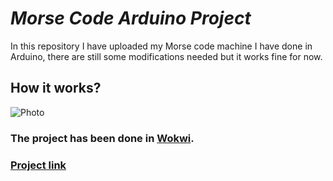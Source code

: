 # ***Morse Code Arduino Project***
In this repository I have uploaded my Morse code machine I have done in Arduino, there are still some modifications needed but it works fine for now.
## How it works?
![Photo](.gitignore/Diagrams.png)
### The project has been done in [Wokwi](https://wokwi.com/).
### [**Project link**](https://wokwi.com/projects/334010426810434131)